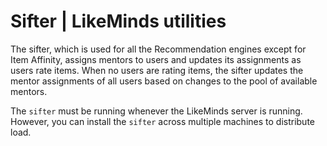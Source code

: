 # Sifter | LikeMinds utilities

The sifter, which is used for all the Recommendation engines except for Item Affinity, assigns mentors to users and updates its assignments as users rate items. When no users are rating items, the sifter updates the mentor assignments of all users based on changes to the pool of available mentors.

The `sifter` must be running whenever the LikeMinds server is running. However, you can install the `sifter` across multiple machines to distribute load.



